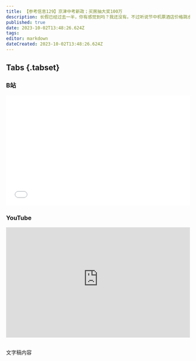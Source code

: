 ```yaml
---
title: 【参考信息129】京津中考新政；买房抽大奖100万
description: 长假已经过去一半，你有感觉到吗？我还没有。不过听说节中机票酒店价格跳水，想捡漏还有机会。天津调整中考体育记分政策，空降生没有平时成绩18分。加上优质高中指标到校，降20分录取，等于空降生先少了38分。北京中考大改，考试计分科目减少到六门，“小四门”历、地、化、生成绩不计入中考，考生又要换个卷法了。石家庄也成为特大城市了。9月因非法越过美墨边境而被逮捕的移民人数创下新高，欧洲那边，则是意大利头疼。
published: true
date: 2023-10-02T13:48:26.624Z
tags: 
editor: markdown
dateCreated: 2023-10-02T13:48:26.624Z
---
```


## Tabs {.tabset}
### B站
<div style="position: relative; padding: 30% 45%;">
<iframe style="position: absolute; width: 100%; height: 100%; left: 0; top: 0;" src="//player.bilibili.com/player.html?&bvid=BV1o34y1G7Z2&page=1&as_wide=1&high_quality=1&danmaku=1&autoplay=0" scrolling="no" border="0" frameborder="no" framespacing="0" allowfullscreen="true"></iframe>
</div>

### YouTube
<div style="position: relative; padding: 30% 45%;">
<iframe style="position: absolute; top: 0; left: 0; width: 100%; height: 100%;" src="https://www.youtube-nocookie.com/embed/YouTubeVID" title="YouTube video player" frameborder="0" allow="accelerometer; autoplay; clipboard-write; encrypted-media; gyroscope; picture-in-picture" allowfullscreen></iframe>
</div>

## 

文字稿内容
